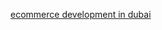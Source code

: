 <a href="https://smartttechdxb.blogspot.com/2024/06/why-is-ecommerce-development-in-dubai.html">ecommerce development in dubai</a>
